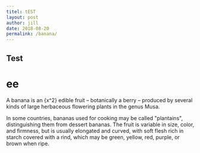 ```yaml
---
titel: tEST
layout: post
author: jill
date: 2018-08-20
permalink: /banana/
---
```

## Test
# ee
A banana is an \{x^2\} edible fruit – botanically a berry – produced by several
kinds of large herbaceous flowering plants in the genus Musa.

In some countries, bananas used for cooking may be called "plantains",
distinguishing them from dessert bananas. The fruit is variable in size,
color, and firmness, but is usually elongated and curved, with soft
flesh rich in starch covered with a rind, which may be green, yellow,
red, purple, or brown when ripe.
